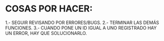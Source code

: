 # COSAS POR HACER:
1.- SEGUIR REVISANDO POR ERRORES/BUGS.
2.- TERMINAR LAS DEMÁS FUNCIONES.
3.- CUANDO PONE UN ID IGUAL A UNO REGISTRADO HAY UN ERROR, HAY QUE SOLUCIONARLO.
